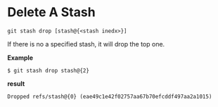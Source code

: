 # Delete A Stash

`git stash drop [stash@{<stash inedx>}]`

If there is no a specified stash, it will drop the top one.

**Example**
```git
$ git stash drop stash@{2}
```

**result**
```git
Dropped refs/stash@{0} (eae49c1e42f02757aa67b70efcddf497aa2a1015)
```